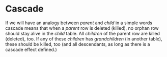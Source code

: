 # Cascade

If we will have an analogy between *parent* and *child* in a simple words cascade means that when a *parent* row is deleted (killed), no orphan row should stay alive in the *child* table. All *children* of the parent row are killed (deleted), too. If any of these *children* has *grandchildren* (in another table), these should be killed, too (and all descendants, as long as there is a cascade effect defined.)